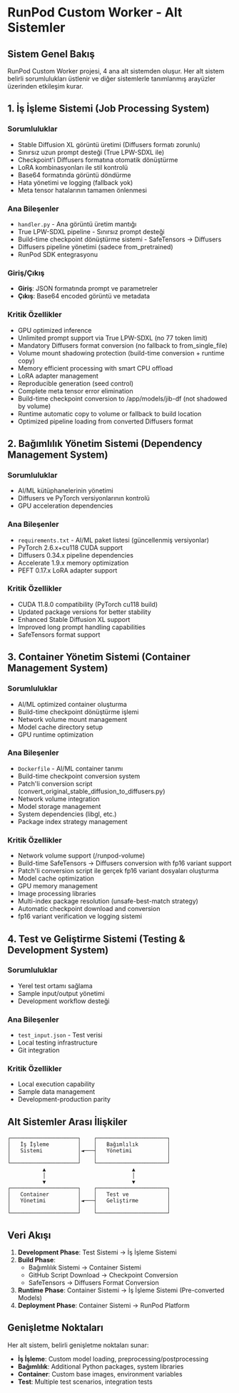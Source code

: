 # RunPod Custom Worker - Alt Sistemler

## Sistem Genel Bakış

RunPod Custom Worker projesi, 4 ana alt sistemden oluşur. Her alt sistem belirli sorumlulukları üstlenir ve diğer sistemlerle tanımlanmış arayüzler üzerinden etkileşim kurar.

## 1. İş İşleme Sistemi (Job Processing System)

### Sorumluluklar
- Stable Diffusion XL görüntü üretimi (Diffusers formatı zorunlu)
- Sınırsız uzun prompt desteği (True LPW-SDXL ile)
- Checkpoint'i Diffusers formatına otomatik dönüştürme
- LoRA kombinasyonları ile stil kontrolü
- Base64 formatında görüntü döndürme
- Hata yönetimi ve logging (fallback yok)
- Meta tensor hatalarının tamamen önlenmesi

### Ana Bileşenler
- `handler.py` - Ana görüntü üretim mantığı
- True LPW-SDXL pipeline - Sınırsız prompt desteği
- Build-time checkpoint dönüştürme sistemi - SafeTensors → Diffusers
- Diffusers pipeline yönetimi (sadece from_pretrained)
- RunPod SDK entegrasyonu

### Giriş/Çıkış
- **Giriş**: JSON formatında prompt ve parametreler
- **Çıkış**: Base64 encoded görüntü ve metadata

### Kritik Özellikler
- GPU optimized inference
- Unlimited prompt support via True LPW-SDXL (no 77 token limit)
- Mandatory Diffusers format conversion (no fallback to from_single_file)
- Volume mount shadowing protection (build-time conversion + runtime copy)
- Memory efficient processing with smart CPU offload
- LoRA adapter management
- Reproducible generation (seed control)
- Complete meta tensor error elimination
- Build-time checkpoint conversion to /app/models/jib-df (not shadowed by volume)
- Runtime automatic copy to volume or fallback to build location
- Optimized pipeline loading from converted Diffusers format

## 2. Bağımlılık Yönetim Sistemi (Dependency Management System)

### Sorumluluklar
- AI/ML kütüphanelerinin yönetimi
- Diffusers ve PyTorch versiyonlarının kontrolü
- GPU acceleration dependencies

### Ana Bileşenler
- `requirements.txt` - AI/ML paket listesi (güncellenmiş versiyonlar)
- PyTorch 2.6.x+cu118 CUDA support
- Diffusers 0.34.x pipeline dependencies
- Accelerate 1.9.x memory optimization
- PEFT 0.17.x LoRA adapter support

### Kritik Özellikler
- CUDA 11.8.0 compatibility (PyTorch cu118 build)
- Updated package versions for better stability
- Enhanced Stable Diffusion XL support
- Improved long prompt handling capabilities
- SafeTensors format support

## 3. Container Yönetim Sistemi (Container Management System)

### Sorumluluklar
- AI/ML optimized container oluşturma
- Build-time checkpoint dönüştürme işlemi
- Network volume mount management
- Model cache directory setup
- GPU runtime optimization

### Ana Bileşenler
- `Dockerfile` - AI/ML container tanımı
- Build-time checkpoint conversion system
- Patch'li conversion script (convert_original_stable_diffusion_to_diffusers.py)
- Network volume integration
- Model storage management
- System dependencies (libgl, etc.)
- Package index strategy management

### Kritik Özellikler
- Network volume support (/runpod-volume)
- Build-time SafeTensors → Diffusers conversion with fp16 variant support
- Patch'li conversion script ile gerçek fp16 variant dosyaları oluşturma
- Model cache optimization
- GPU memory management
- Image processing libraries
- Multi-index package resolution (unsafe-best-match strategy)
- Automatic checkpoint download and conversion
- fp16 variant verification ve logging sistemi

## 4. Test ve Geliştirme Sistemi (Testing & Development System)

### Sorumluluklar
- Yerel test ortamı sağlama
- Sample input/output yönetimi
- Development workflow desteği

### Ana Bileşenler
- `test_input.json` - Test verisi
- Local testing infrastructure
- Git integration

### Kritik Özellikler
- Local execution capability
- Sample data management
- Development-production parity

## Alt Sistemler Arası İlişkiler

```
┌─────────────────────┐    ┌──────────────────────┐
│   İş İşleme         │    │   Bağımlılık         │
│   Sistemi           │◄───┤   Yönetimi           │
│                     │    │                      │
└─────────────────────┘    └──────────────────────┘
           ▲                           ▲
           │                           │
           ▼                           ▼
┌─────────────────────┐    ┌──────────────────────┐
│   Container         │    │   Test ve            │
│   Yönetimi          │◄───┤   Geliştirme         │
│                     │    │                      │
└─────────────────────┘    └──────────────────────┘
```

## Veri Akışı

1. **Development Phase**: Test Sistemi → İş İşleme Sistemi
2. **Build Phase**: 
   - Bağımlılık Sistemi → Container Sistemi
   - GitHub Script Download → Checkpoint Conversion
   - SafeTensors → Diffusers Format Conversion
3. **Runtime Phase**: Container Sistemi → İş İşleme Sistemi (Pre-converted Models)
4. **Deployment Phase**: Container Sistemi → RunPod Platform

## Genişletme Noktaları

Her alt sistem, belirli genişletme noktaları sunar:

- **İş İşleme**: Custom model loading, preprocessing/postprocessing
- **Bağımlılık**: Additional Python packages, system libraries
- **Container**: Custom base images, environment variables
- **Test**: Multiple test scenarios, integration tests
